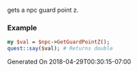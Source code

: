 gets a npc guard point z.
### Example

```perl
my $val = $npc->GetGuardPointZ();
quest::say($val); # Returns double
```


Generated On 2018-04-29T00:30:15-07:00